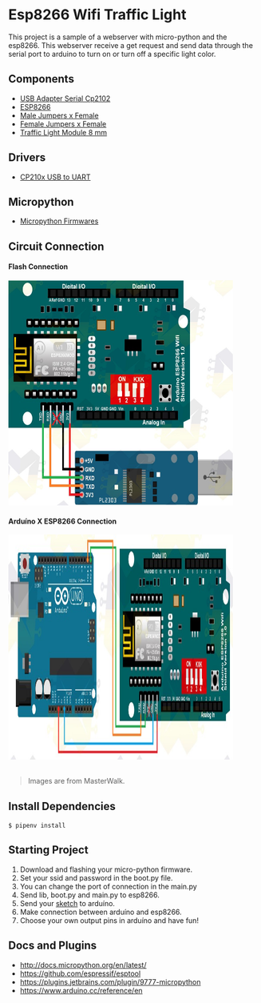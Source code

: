 # Esp8266 Wifi Traffic Light 

This project is a sample of a webserver with micro-python and the esp8266. This webserver receive a get request and send data through the serial port to arduino to turn on or turn off a specific light color.


## Components

- [USB Adapter Serial Cp2102](https://lista.mercadolivre.com.br/adaptador-usb-serial-ttl-conversor-cp2102#D[A:Adaptador%20Usb%20Serial%20Ttl%20Conversor%20Cp2102])
- [ESP8266](https://lista.mercadolivre.com.br/esp8266#D[A:esp8266])
- [Male Jumpers x Female](https://lista.mercadolivre.com.br/jumpers-macho-macho#D[A:jumpers%20macho%20macho])
- [Female Jumpers x Female](https://lista.mercadolivre.com.br/jumper-femea-femea#D[A:jumper%20femea%20femea])
- [Traffic Light Module 8 mm](https://lista.mercadolivre.com.br/modulo-sem%C3%A1foro-8mm#D[A:modulo%20sem%C3%A1foro%208mm])

## Drivers

- [CP210x USB to UART](https://medium.com/r/?url=https%3A%2F%2Fwww.silabs.com%2Fdocuments%2Fpublic%2Fsoftware%2FMac_OSX_VCP_Driver.zip)


## Micropython

- [Micropython Firmwares](http://micropython.org/download#esp8266)

## Circuit Connection

#### Flash Connection

<img src="docs/esp8266-usb.jpg" alt="flash" width="450" height="450"/>

#### Arduíno X ESP8266 Connection

<img src="docs/arduino-esp8266.jpg" alt="connection" width="450" height="450"/>

<br>
<br>

>Images are from MasterWalk.

## Install Dependencies

```
$ pipenv install
```

## Starting Project

1. Download and flashing your micro-python firmware.
2. Set your ssid and password in the boot.py file.
3. You can change the port of connection in the main.py
4. Send lib, boot.py and main.py to esp8266. 
5. Send your [sketch](https://github.com/menezes-ssz/sketch_traffic_ligths) to arduíno.
6. Make connection between arduíno and esp8266.
7. Choose your own output pins in arduíno and have fun!

## Docs and Plugins

- http://docs.micropython.org/en/latest/
- https://github.com/espressif/esptool
- https://plugins.jetbrains.com/plugin/9777-micropython
- https://www.arduino.cc/reference/en




